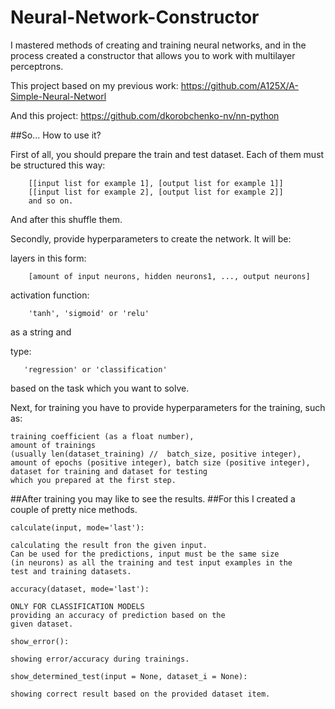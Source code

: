 # Neural-Network-Constructor
I mastered methods of creating and training neural networks, 
and in the process created a constructor that allows you to work
with multilayer perceptrons.

This project based on my previous work: https://github.com/A125X/A-Simple-Neural-Networl

And this project: https://github.com/dkorobchenko-nv/nn-python



##So... How to use it?


First of all, you should prepare the train and test dataset. 
Each of them must be structured this way:
```
    [[input list for example 1], [output list for example 1]]
    [[input list for example 2], [output list for example 2]]
    and so on.
```

And after this shuffle them.

Secondly, provide hyperparameters to create the network.
It will be:

layers in this form:
```
    [amount of input neurons, hidden neurons1, ..., output neurons]
```

activation function:
```
    'tanh', 'sigmoid' or 'relu'
```
as a string and

type:
```
   'regression' or 'classification'
```
based on the task which you want to solve.

Next, for training you have to 
provide hyperparameters for the training, such as:

```
training coefficient (as a float number), 
amount of trainings 
(usually len(dataset_training) //  batch_size, positive integer), 
amount of epochs (positive integer), batch size (positive integer), 
dataset for training and dataset for testing 
which you prepared at the first step.
```

##After training you may like to see the results. 
##For this I created a couple of pretty nice methods.

```
calculate(input, mode='last'): 

calculating the result fron the given input. 
Can be used for the predictions, input must be the same size
(in neurons) as all the training and test input examples in the
test and training datasets.
```
```
accuracy(dataset, mode='last'):

ONLY FOR CLASSIFICATION MODELS 
providing an accuracy of prediction based on the
given dataset.
```
```
show_error(): 

showing error/accuracy during trainings.
```
```
show_determined_test(input = None, dataset_i = None):

showing correct result based on the provided dataset item.
```